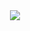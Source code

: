 <div align="center">
  <img src="https://user-images.githubusercontent.com/25299664/149344308-1d08cb42-5aa5-45ff-94bf-5ec33c146f54.png"/>
</div>


